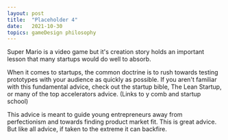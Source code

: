 ```yaml
---
layout: post
title:  "Placeholder 4"
date:   2021-10-30
topics: gameDesign philosophy
---
```

Super Mario is a video game but it's creation story holds an important lesson that many startups would do well to absorb.

When it comes to startups, the common doctrine is to rush towards testing prototypes with your audience as quickly as possible. If you aren't familiar with this fundamental advice, check out the startup bible, The Lean Startup, or many of the top accelerators advice. (Links to y comb and startup school)

This advice is meant to guide young entrepreneurs away from perfectionism and towards finding product market fit. This is great advice. But like all advice, if taken to the extreme it can backfire.
